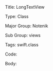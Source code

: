 Title:  LongTextView

Type:   Class

Major Group: Notenik

Sub Group:   views

Tags:   swift.class

Code:



Body:


